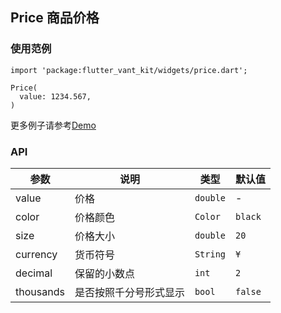 ## Price 商品价格

### 使用范例

```
import 'package:flutter_vant_kit/widgets/price.dart';

Price(
  value: 1234.567,
)
```

更多例子请参考[Demo](../lib/routes/demoPrice.dart)

### API

| 参数  | 说明  | 类型  | 默认值  |
| ------------ | ------------ | ------------ | ------------ |
| value | 价格 | `double` | - |
| color | 价格颜色 | `Color` | `black` |
| size | 价格大小 | `double` | `20` |
| currency | 货币符号 | `String` | `¥` |
| decimal | 保留的小数点 | `int` | `2` |
| thousands | 是否按照千分号形式显示 | `bool` | `false` |
